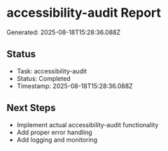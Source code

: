 # accessibility-audit Report

Generated: 2025-08-18T15:28:36.088Z

## Status
- Task: accessibility-audit
- Status: Completed
- Timestamp: 2025-08-18T15:28:36.088Z

## Next Steps
- Implement actual accessibility-audit functionality
- Add proper error handling
- Add logging and monitoring
